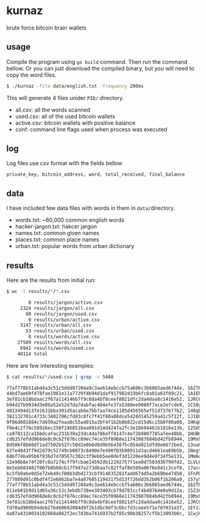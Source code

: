 # kurnaz

brute force bitcoin brain wallets

## usage

Compile the program using `go build` command. Then run the command bellow.
Or you can just download the compiled binary, but you will need to copy the
word files.

```bash
$ ./kurnaz -file data/english.txt -frequency 200ms
```

This will generate 4 files unider `PID/` directory.

* all.csv: all the words scanned
* used.csv: all of the used bitcoin wallets
* active.csv: bitcoin wallets with positive balance
* conf: command line flags used when process was executed

## log

Log files use csv format with the fields bellow

```csv
private_key, bitcoin_address, word, total_received, final_balance
```

## data

I have included few data files with words in them in `data/`directory.

* words.txt: ~60,000 common english words
* hacker-jargon.txt: hakcer jargon
* names.txt: common given names
* places.txt: common place names
* urban.txt: popular words from urban dictionary

## results

Here are the results from initial run:

```bash
$ wc -l results/*/*.csv 

		0 results/jargon/active.csv
	 2324 results/jargon/all.csv
	   60 results/jargon/used.csv
		0 results/urban/active.csv
	 3147 results/urban/all.csv
	   53 results/urban/used.csv
		0 results/words/active.csv
	27589 results/words/all.csv
	 6941 results/words/used.csv
	40114 total
```

Here are few interesting examples:

```bash
$ cat results/*/used.csv | grep -v 5460

77af778b51abd4a3c51c5ddd97204a9c3ae614ebccb75a606c3b6865aed6744e, 162TRPRZvdgLVNksMoMyGJsYBfYtB4Q8tM, cat, 15000000, 0
44bd7ae60f478fae1061e11a7739f4b94d1daf917982d33b6fc8a01a63f89c21, 1A1EFfQmUYVEZWXrfeDWVhXiwa1oNUynqr, H, 100000, 0
3ef81cb18bdaac2f67a114146b7f9c8da4bf8ceef8021dfc2da4daa8c1416e52, 1JRC6dGSfC5LAtX482sk5hsXyv3qWUF2m3, hammer, 1000000, 0
b94d27b9934d3e08a52e52d7da7dabfac484efe37a5380ee9088f7ace2efcde9, 1CS8g7nwaxPPprb4vqcTVdLCuCRirsbsMb, hello world, 1000000, 0
4813494d137e1631bba301d5acab6e7bb7aa74ce1185d456565ef51d737677b2, 148qEts4TkouGRwvUMRFM8dB9MjxM6iCuN, root, 100000, 0
382132701c4733c3402706cfdd3c8fc7f41f80a88dce5428d145259a41c5f12f, 1J18GoeAeJnsCd9j46pmM1HJw8hrZG2A9i, superuser, 10920, 0
9f86d081884c7d659a2feaa0c55ad015a3bf4f1b2b0b822cd15d6c15b0f00a08, 1HKqKTMpBTZZ8H5zcqYEWYBaaWELrDEXeE, test, 4118760, 0
f0e4c2f76c58916ec258f246851bea091d14d4247a2fc3e18694461b1816e13b, 12SU5JgVwfR5bA7NGKEfZRT1Zi5yvPR4An, asdf, 500000, 0
ca978112ca1bbdcafac231b39a23dc4da786eff8147c4e72b9807785afee48bb, 1HUBHMij46Hae75JPdWjeZ5Q7KaL7EFRSD, a, 1000000, 0
cd6357efdd966de8c0cb2f876cc89ec74ce35f0968e11743987084bd42fb8944, 19MxhZPumMt9ntfszzCTPmWNQeh6j6QqP2, dog, 1000000, 0
8d586f8b60df1ad7502b52fc50d2e0b6d0d9b5643875c054d821dfd8e6672bed, 13uuHfJ2s7eCyVL96DTVguvzg24gtAwys3, Hell, 100000, 0
62fe4843ff9d2d79c52749cb0073c8490e7e490f03b98911d3acd4661ea69b5b, 1NegSeECmz7xFnFQ4yE8QKPDmkyKLKZVEc, Jesus, 1000000, 0
686f746a95b6f836d7d70567c302c3f9ebb5ee0def3d1220ee9d4e9f34f5e131, 1Mm6ouhpHqbtahCRNYfTo7Art1fbmk7PcR, love, 1200000, 0
12e90b8e74f20fc0a7274cff9fcbae14592db12292757f1ea0d7503d30799fd2, 1LVL6qEhMQTbNtSBDfBkmzo5ZS1PwaKZWs, poop, 100000, 0
8e5eb603482f00768b60cb17f947e273d6aa7c82ffaf8e589a06f6e841c3cef8, 17ac4moXPanV5QzuXRCiBs8uzRSjeSos3h, qwertyuiopasdfghjklzxcvbnm, 100000000, 0
bc5fb9abe8d5e72eb49cf00b3dbd173cbf914835281fadd674d5a2b680e47d50, 1FnPDy9Dtke7PTyD2jmasZV54ozSD2tNpQ, aberdeen, 164000, 0
277089d91c0bdf4f2e6862ba7e4a07605119431f5d13f726dd352b06f1b206a9, 157ySnBjQBBsryeq3yfcQYANX15Xtav2T7, bytes, 200000, 0
77af778b51abd4a3c51c5ddd97204a9c3ae614ebccb75a606c3b6865aed6744e, 162TRPRZvdgLVNksMoMyGJsYBfYtB4Q8tM, cat, 15000000, 0
811eb81b9d11d65a36c53c3ebdb738ee303403cb79d781ccf4b40764e0a9d12a, 15Z16yvxv3oH6FBd83qkgo8AmzYcaSy2vX, chicken, 100000, 0
cd6357efdd966de8c0cb2f876cc89ec74ce35f0968e11743987084bd42fb8944, 19MxhZPumMt9ntfszzCTPmWNQeh6j6QqP2, dog, 1000000, 0
3ef81cb18bdaac2f67a114146b7f9c8da4bf8ceef8021dfc2da4daa8c1416e52, 1JRC6dGSfC5LAtX482sk5hsXyv3qWUF2m3, hammer, 1000000, 0
fd70ad909b94deb27b460692084d9f2b1dbc9df3c6bcfd3caee571e707031e3f, 1EYz2AhbVe2GJ1th1j5czNkAeSBViQfrUW, hitler, 100000, 0
4a07a4310034102668a862f2ec7d3ba7416937b2f85c90b38257cf5b13093b0c, 1CwjHYsPUc4Du8dx7AkdBJj4ebWC8bxkF3, icecream, 13491343, 0
```
